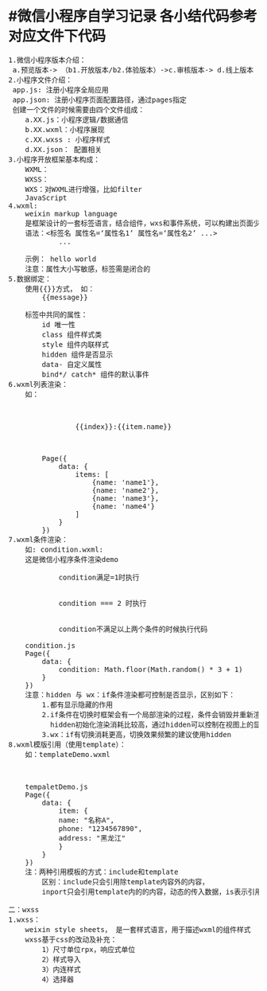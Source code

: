 #微信小程序自学习记录
各小结代码参考对应文件下代码
=======
<pre>
1.微信小程序版本介绍：
 a.预览版本-> （b1.开放版本/b2.体验版本）->c.审核版本-> d.线上版本
2.小程序文件介绍：
 app.js: 注册小程序全局应用
 app.json: 注册小程序页面配置路径，通过pages指定
 创建一个文件的时候需要由四个文件组成：
    a.XX.js：小程序逻辑/数据通信
    b.XX.wxml：小程序展现
    c.XX.wxss : 小程序样式
    d.XX.json： 配置相关
3.小程序开放框架基本构成：
    WXML：
    WXSS：
    WXS：对WXML进行增强，比如filter
    JavaScript
4.wxml:
    weixin markup language
    是框架设计的一套标签语言，结合组件，wxs和事件系统，可以构建出页面少的解构。
    语法：<标签名 属性名=‘属性名1’ 属性名=‘属性名2’ ...>
            ...
        </标签名>
    示例：<view class='test'> hello world </view>
    注意：属性大小写敏感，标签需是闭合的
5.数据绑定：
    使用{{}}方式， 如：
        <view><text>{{message}}</text></view>
        <view><text data-name='{{theName}}'></text></view>
    标签中共同的属性：
        id 唯一性
        class 组件样式类
        style 组件内联样式
        hidden 组件是否显示
        data- 自定义属性
        bind*/ catch* 组件的默认事件
6.wxml列表渲染：
    如：
        <!-- index.wxml, wx-key指定key的时候，最好不用key， 该key表示数据唯一性 -->
        <view>
            <block wx:for="{{items}}" wx:fot-item="item" wx:key="index">
                <view>{{index}}:{{item.name}}</view>
            </block>
        </view>
        <!-- index.js -->
        Page({
            data: {
                items: [
                    {name: 'name1'},
                    {name: 'name2'},
                    {name: 'name3'},
                    {name: 'name4'}
                ]
            }
        })
7.wxml条件渲染：
    如: condition.wxml:
    <view>这是微信小程序条件渲染demo</view>
        <view wx:if="{{condition === 1}}">
            condition满足=1时执行
        </view>
        <view wx:elif="{{condition === 2}}">
            condition === 2 时执行
        </view>
        <view wx:else>
            condition不满足以上两个条件的时候执行代码
    </view>
    condition.js
    Page({
        data: {
            condition: Math.floor(Math.random() * 3 + 1)
        }
    })
    注意：hidden 与 wx：if条件渲染都可控制是否显示，区别如下：
        1.都有显示隐藏的作用
        2.if条件在切换时框架会有一个局部渲染的过程，条件会销毁并重新渲染；
          hidden初始化渲染消耗比较高，通过hidden可以控制在视图上的显示和隐藏，始终都会在渲染；
        3.wx：if有切换消耗更高，切换效果频繁的建议使用hidden
8.wxml模版引用（使用template）：
    如：templateDemo.wxml
    <template name="templateItem">
    <view>
        <view>收件人： {{name}}</view>
        <view>联系方式：{{phone}}</view>
        <view>地址：{{address}}</view>
    </view>
    </template>
    <!-- 通过is属性指定使用哪个template， 模版有自己的作用域 -->
    <template is="templateItem" data="{{...item}}"></template>
    tempaletDemo.js
    Page({
        data: {
            item: {
            name: "名称A",
            phone: "1234567890",
            address: "黑龙江"
            }
        }
    })
    注：两种引用模板的方式：include和template
        区别：include只会引用除template内容外的内容，
        inport只会引用template内的的内容，动态的传入数据，is表示引用的模板名称，data表示传入模板的数据

二：wxss
1.wxss：
    weixin style sheets， 是一套样式语言，用于描述wxml的组件样式
    wxss基于css的改动及补充：
        1）尺寸单位rpx，响应式单位
        2）样式导入
        3）内连样式
        4）选择器
    
</pre>
